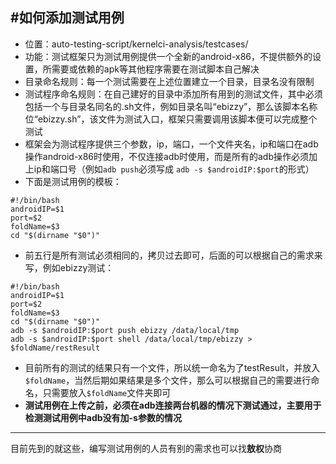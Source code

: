 #如何添加测试用例
---
* 位置：auto-testing-script/kernelci-analysis/testcases/
* 功能：测试框架只为测试用例提供一个全新的android-x86，不提供额外的设置，所需要或依赖的apk等其他程序需要在测试脚本自己解决
* 目录命名规则：每一个测试需要在上述位置建立一个目录，目录名没有限制
* 测试程序命名规则：在自己建好的目录中添加所有用到的测试文件，其中必须包括一个与目录名同名的.sh文件，例如目录名叫“ebizzy”，那么该脚本名称位“ebizzy.sh”，该文件为测试入口，框架只需要调用该脚本便可以完成整个测试
* 框架会为测试程序提供三个参数，ip，端口，一个文件夹名，ip和端口在adb操作android-x86时使用，不仅连接adb时使用，而是所有的adb操作必须加上ip和端口号（例如`adb push`必须写成 `adb -s $androidIP:$port`的形式）
* 下面是测试用例的模板：
```
#!/bin/bash                                                                     
androidIP=$1
port=$2
foldName=$3
cd "$(dirname "$0")"
```
* 前五行是所有测试必须相同的，拷贝过去即可，后面的可以根据自己的需求来写，例如ebizzy测试：
```
#!/bin/bash                                                                     
androidIP=$1
port=$2
foldName=$3
cd "$(dirname "$0")"
adb -s $androidIP:$port push ebizzy /data/local/tmp
adb -s $androidIP:$port shell /data/local/tmp/ebizzy > $foldName/restResult
```
* 目前所有的测试的结果只有一个文件，所以统一命名为了testResult，并放入`$foldName`，当然后期如果结果是多个文件，那么可以根据自己的需要进行命名，只需要放入`$foldName`文件夹即可
* **测试用例在上传之前，必须在adb连接两台机器的情况下测试通过，主要用于检测测试用例中adb没有加-s参数的情况**

---
目前先到的就这些，编写测试用例的人员有别的需求也可以找**敖权**协商

